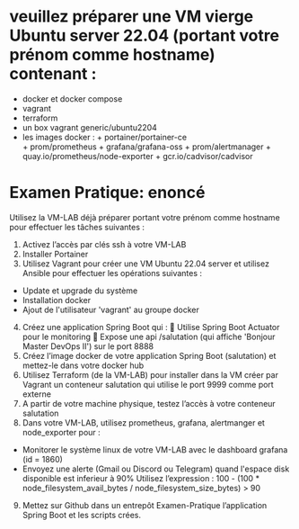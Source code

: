 # veuillez préparer une VM vierge Ubuntu server 22.04 (portant votre prénom comme hostname) contenant :
- docker et docker compose
- vagrant
- terraform
- un box vagrant generic/ubuntu2204
- les images docker :
      + portainer/portainer-ce      
      + prom/prometheus
      + grafana/grafana-oss
      + prom/alertmanager
      + quay.io/prometheus/node-exporter
      + gcr.io/cadvisor/cadvisor
# Examen Pratique: enoncé 

Utilisez la VM-LAB déjà préparer portant votre prénom comme hostname pour effectuer
les tâches suivantes :
1. Activez l’accès par clés ssh à votre VM-LAB
2. Installer Portainer
3. Utilisez Vagrant pour créer une VM Ubuntu 22.04 server et utilisez Ansible pour
effectuer les opérations suivantes :
- Update et upgrade du système
- Installation docker
- Ajout de l'utilisateur 'vagrant' au groupe docker
4. Créez une application Spring Boot qui :
 Utilise Spring Boot Actuator pour le monitoring
 Expose une api /salutation (qui affiche 'Bonjour Master DevOps II') sur le
port 8888
5. Créez l’image docker de votre application Spring Boot (salutation) et mettez-le dans
votre docker hub
6. Utilisez Terraform (de la VM-LAB) pour installer dans la VM créer par Vagrant un
conteneur salutation qui utilise le port 9999 comme port externe
7. A partir de votre machine physique, testez l’accès à votre conteneur salutation
8. Dans votre VM-LAB, utilisez prometheus, grafana, alertmanger et node_exporter
pour :
- Monitorer le système linux de votre VM-LAB avec le dashboard grafana (id = 1860)
- Envoyez une alerte (Gmail ou Discord ou Telegram) quand l'espace disk disponible
est inferieur à 90%
Utilisez l’expression :
100 - (100 * node_filesystem_avail_bytes / node_filesystem_size_bytes) > 90
9. Mettez sur Github dans un entrepôt Examen-Pratique l’application Spring Boot et les
scripts crées.

